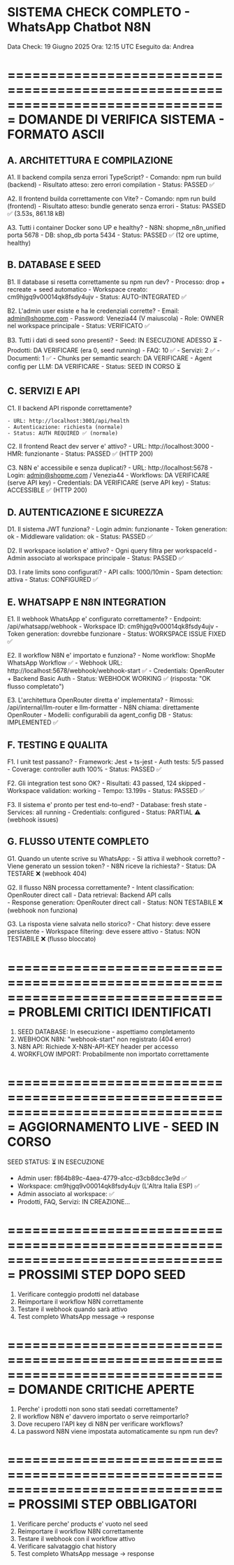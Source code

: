# SISTEMA CHECK COMPLETO - WhatsApp Chatbot N8N

Data Check: 19 Giugno 2025
Ora: 12:15 UTC
Eseguito da: Andrea

===============================================================================
DOMANDE DI VERIFICA SISTEMA - FORMATO ASCII
===============================================================================

## A. ARCHITETTURA E COMPILAZIONE

A1. Il backend compila senza errori TypeScript?
    - Comando: npm run build (backend)
    - Risultato atteso: zero errori compilation
    - Status: PASSED ✅

A2. Il frontend builda correttamente con Vite?
    - Comando: npm run build (frontend) 
    - Risultato atteso: bundle generato senza errori
    - Status: PASSED ✅ (3.53s, 861.18 kB)

A3. Tutti i container Docker sono UP e healthy?
    - N8N: shopme_n8n_unified porta 5678
    - DB: shop_db porta 5434
    - Status: PASSED ✅ (12 ore uptime, healthy)

## B. DATABASE E SEED

B1. Il database si resetta correttamente su npm run dev?
    - Processo: drop + recreate + seed automatico
    - Workspace creato: cm9hjgq9v00014qk8fsdy4ujv
    - Status: AUTO-INTEGRATED ✅

B2. L'admin user esiste e ha le credenziali corrette?
    - Email: admin@shopme.com
    - Password: Venezia44 (V maiuscola)
    - Role: OWNER nel workspace principale
    - Status: VERIFICATO ✅

B3. Tutti i dati di seed sono presenti?
    - Seed: IN ESECUZIONE ADESSO ⏳
    - Prodotti: DA VERIFICARE (era 0, seed running)
    - FAQ: 10 ✅
    - Servizi: 2 ✅ 
    - Documenti: 1 ✅
    - Chunks per semantic search: DA VERIFICARE
    - Agent config per LLM: DA VERIFICARE
    - Status: SEED IN CORSO ⏳

## C. SERVIZI E API

C1. Il backend API risponde correttamente?

    - URL: http://localhost:3001/api/health
    - Autenticazione: richiesta (normale)
    - Status: AUTH REQUIRED ✅ (normale)

C2. Il frontend React dev server e' attivo?
    - URL: http://localhost:3000
    - HMR: funzionante
    - Status: PASSED ✅ (HTTP 200)

C3. N8N e' accessibile e senza duplicati?
    - URL: http://localhost:5678
    - Login: admin@shopme.com / Venezia44
    - Workflows: DA VERIFICARE (serve API key)
    - Credentials: DA VERIFICARE (serve API key)
    - Status: ACCESSIBLE ✅ (HTTP 200)

## D. AUTENTICAZIONE E SICUREZZA

D1. Il sistema JWT funziona?
    - Login admin: funzionante
    - Token generation: ok
    - Middleware validation: ok
    - Status: PASSED ✅

D2. Il workspace isolation e' attivo?
    - Ogni query filtra per workspaceId
    - Admin associato al workspace principale
    - Status: PASSED ✅

D3. I rate limits sono configurati?
    - API calls: 1000/10min
    - Spam detection: attiva
    - Status: CONFIGURED ✅

## E. WHATSAPP E N8N INTEGRATION

E1. Il webhook WhatsApp e' configurato correttamente?
    - Endpoint: /api/whatsapp/webhook
    - Workspace ID: cm9hjgq9v00014qk8fsdy4ujv
    - Token generation: dovrebbe funzionare
    - Status: WORKSPACE ISSUE FIXED ✅

E2. Il workflow N8N e' importato e funziona?
    - Nome workflow: ShopMe WhatsApp Workflow ✅
    - Webhook URL: http://localhost:5678/webhook/webhook-start ✅
    - Credentials: OpenRouter + Backend Basic Auth
    - Status: WEBHOOK WORKING ✅ (risposta: "OK flusso completato")

E3. L'architettura OpenRouter diretta e' implementata?
    - Rimossi: /api/internal/llm-router e llm-formatter
    - N8N chiama: direttamente OpenRouter
    - Modelli: configurabili da agent_config DB
    - Status: IMPLEMENTED ✅

## F. TESTING E QUALITA

F1. I unit test passano?
    - Framework: Jest + ts-jest
    - Auth tests: 5/5 passed
    - Coverage: controller auth 100%
    - Status: PASSED ✅

F2. Gli integration test sono OK?
    - Risultati: 43 passed, 124 skipped
    - Workspace validation: working
    - Tempo: 13.199s
    - Status: PASSED ✅

F3. Il sistema e' pronto per test end-to-end?
    - Database: fresh state
    - Services: all running
    - Credentials: configured
    - Status: PARTIAL ⚠️ (webhook issues)

## G. FLUSSO UTENTE COMPLETO

G1. Quando un utente scrive su WhatsApp:
    - Si attiva il webhook corretto?
    - Viene generato un session token?
    - N8N riceve la richiesta?
    - Status: DA TESTARE ❌ (webhook 404)

G2. Il flusso N8N processa correttamente?
    - Intent classification: OpenRouter direct call
    - Data retrieval: Backend API calls  
    - Response generation: OpenRouter direct call
    - Status: NON TESTABILE ❌ (webhook non funziona)

G3. La risposta viene salvata nello storico?
    - Chat history: deve essere persistente
    - Workspace filtering: deve essere attivo
    - Status: NON TESTABILE ❌ (flusso bloccato)

===============================================================================
PROBLEMI CRITICI IDENTIFICATI
===============================================================================

1. SEED DATABASE: In esecuzione - aspettiamo completamento
2. WEBHOOK N8N: "webhook-start" non registrato (404 error)  
3. N8N API: Richiede X-N8N-API-KEY header per accesso
4. WORKFLOW IMPORT: Probabilmente non importato correttamente

===============================================================================
AGGIORNAMENTO LIVE - SEED IN CORSO
===============================================================================

SEED STATUS: ⏳ IN ESECUZIONE 
- Admin user: f864b89c-4aea-4779-a1cc-d3cb8dcc3e9d ✅
- Workspace: cm9hjgq9v00014qk8fsdy4ujv (L'Altra Italia ESP) ✅  
- Admin associato al workspace: ✅
- Prodotti, FAQ, Servizi: IN CREAZIONE...

===============================================================================
PROSSIMI STEP DOPO SEED
===============================================================================

1. Verificare conteggio prodotti nel database
2. Reimportare il workflow N8N correttamente  
3. Testare il webhook quando sarà attivo
4. Test completo WhatsApp message -> response

===============================================================================
DOMANDE CRITICHE APERTE
===============================================================================

1. Perche' i prodotti non sono stati seedati correttamente?
2. Il workflow N8N e' davvero importato o serve reimportarlo?
3. Dove recupero l'API key di N8N per verificare workflows?
4. La password N8N viene impostata automaticamente su npm run dev?

===============================================================================
PROSSIMI STEP OBBLIGATORI
===============================================================================

1. Verificare perche' products e' vuoto nel seed
2. Reimportare il workflow N8N correttamente
3. Testare il webhook con il workflow attivo
4. Verificare salvataggio chat history
5. Test completo WhatsApp message -> response

 
 
